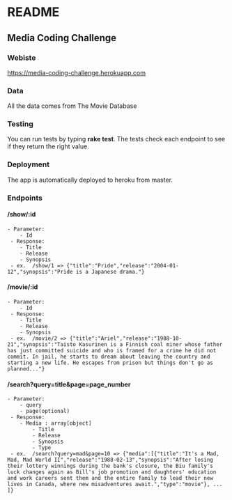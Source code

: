 # README
## Media Coding Challenge

### Webiste
https://media-coding-challenge.herokuapp.com

### Data
All the data comes from The Movie Database

### Testing 
You can run tests by typing **rake test**.
The tests check each endpoint to see if they return the right value.  

### Deployment
The app is automatically deployed to heroku from master.

### Endpoints
#### /show/:id
    - Parameter: 
        - Id
     - Response:
        - Title
        - Release
        - Synopsis
     - ex.  /show/1 => {"title":"Pride","release":"2004-01-12","synopsis":"Pride is a Japanese drama."}

#### /movie/:id
    - Parameter: 
        - Id
     - Response:
        - Title
        - Release
        - Synopsis
     - ex.  /movie/2 => {"title":"Ariel","release":"1988-10-21","synopsis":"Taisto Kasurinen is a Finnish coal miner whose father has just committed suicide and who is framed for a crime he did not commit. In jail, he starts to dream about leaving the country and starting a new life. He escapes from prison but things don't go as planned..."}
#### /search?query=title&page=page_number
    - Parameter: 
        - query
        - page(optional)
     - Response:
        - Media : array[object]
            - Title
            - Release
            - Synopsis
            - Type
     - ex.  /search?query=mad&page=10 => {"media":[{"title":"It's a Mad, Mad, Mad World II","release":"1988-02-13","synopsis":"After losing their lottery winnings during the bank's closure, the Biu family's luck changes again as Bill's job promotion and daughters' education and work careers sent them and the entire family to lead their new lives in Canada, where new misadventures await.","type":"movie"}, ... ]}
